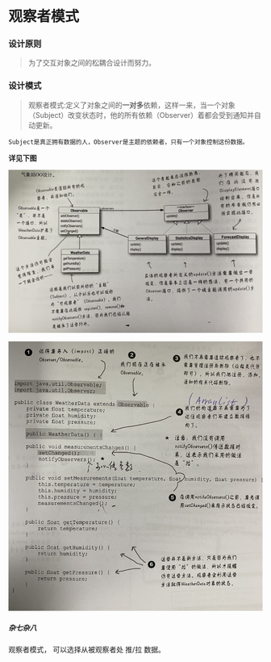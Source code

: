 # 观察者模式

### 设计原则

> 为了交互对象之间的松耦合设计而努力。

### 设计模式

> 观察者模式:定义了对象之间的**一对多**依赖，这样一来，当一个对象（Subject）改变状态时，他的所有依赖（Observer）着都会受到通知并自动更新。

```
Subject是真正拥有数据的人，Observer是主题的依赖者，只有一个对象控制这份数据。
```

**详见下图**

![结构图](/Resources/01-观察者模式-01.png)

![结构图](/Resources/01-观察者模式-02.png)

##### 杂七杂八
观察者模式， 可以选择从被观察者处 推/拉  数据。
